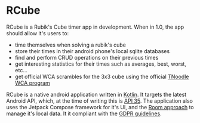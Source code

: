# RCube

RCube is a Rubik's Cube timer app in development. When in 1.0, the app should allow it's users to:

- time themselves when solving a rubik's cube
- store their times in their android phone's local sqlite databases
- find and perform CRUD operations on their previous times
- get interesting statistics for their times such as averages, best, worst, etc...
- get official WCA scrambles for the 3x3 cube using the
  official [TNoodle WCA program](https://www.worldcubeassociation.org/regulations/scrambles/)

RCube is a native android application written in [Kotlin](https://kotlinlang.org/). It targets the
latest Android API, which,
at the time of writing this is [API 35](https://developer.android.com/tools/releases/platforms#15).
The application also uses the Jetpack Compose framework for
it's UI, and the [Room approach](https://developer.android.com/training/data-storage/room) to manage
it's local data. It it compliant with
the [GDPR guidelines](https://gdpr-info.eu/).